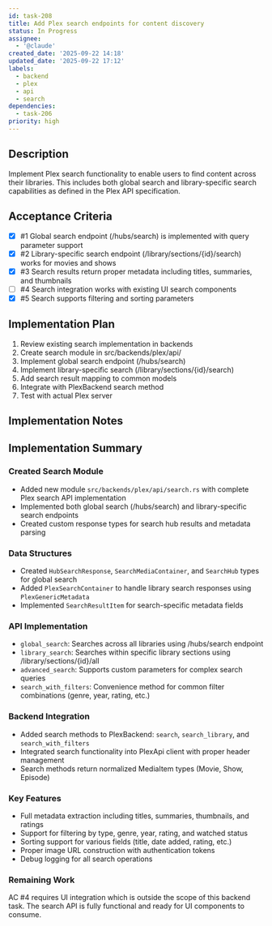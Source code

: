 ```yaml
---
id: task-208
title: Add Plex search endpoints for content discovery
status: In Progress
assignee:
  - '@claude'
created_date: '2025-09-22 14:18'
updated_date: '2025-09-22 17:12'
labels:
  - backend
  - plex
  - api
  - search
dependencies:
  - task-206
priority: high
---
```


## Description

<!-- SECTION:DESCRIPTION:BEGIN -->
Implement Plex search functionality to enable users to find content across their libraries. This includes both global search and library-specific search capabilities as defined in the Plex API specification.
<!-- SECTION:DESCRIPTION:END -->

## Acceptance Criteria
<!-- AC:BEGIN -->
- [x] #1 Global search endpoint (/hubs/search) is implemented with query parameter support
- [x] #2 Library-specific search endpoint (/library/sections/{id}/search) works for movies and shows
- [x] #3 Search results return proper metadata including titles, summaries, and thumbnails
- [ ] #4 Search integration works with existing UI search components
- [x] #5 Search supports filtering and sorting parameters
<!-- AC:END -->

## Implementation Plan

<!-- SECTION:PLAN:BEGIN -->
1. Review existing search implementation in backends
2. Create search module in src/backends/plex/api/
3. Implement global search endpoint (/hubs/search)
4. Implement library-specific search (/library/sections/{id}/search)
5. Add search result mapping to common models
6. Integrate with PlexBackend search method
7. Test with actual Plex server
<!-- SECTION:PLAN:END -->

## Implementation Notes

<!-- SECTION:NOTES:BEGIN -->
## Implementation Summary

### Created Search Module
- Added new module `src/backends/plex/api/search.rs` with complete Plex search API implementation
- Implemented both global search (/hubs/search) and library-specific search endpoints
- Created custom response types for search hub results and metadata parsing

### Data Structures
- Created `HubSearchResponse`, `SearchMediaContainer`, and `SearchHub` types for global search
- Added `PlexSearchContainer` to handle library search responses using `PlexGenericMetadata`
- Implemented `SearchResultItem` for search-specific metadata fields

### API Implementation
- `global_search`: Searches across all libraries using /hubs/search endpoint
- `library_search`: Searches within specific library sections using /library/sections/{id}/all
- `advanced_search`: Supports custom parameters for complex search queries
- `search_with_filters`: Convenience method for common filter combinations (genre, year, rating, etc.)

### Backend Integration
- Added search methods to PlexBackend: `search`, `search_library`, and `search_with_filters`
- Integrated search functionality into PlexApi client with proper header management
- Search methods return normalized MediaItem types (Movie, Show, Episode)

### Key Features
- Full metadata extraction including titles, summaries, thumbnails, and ratings
- Support for filtering by type, genre, year, rating, and watched status
- Sorting support for various fields (title, date added, rating, etc.)
- Proper image URL construction with authentication tokens
- Debug logging for all search operations

### Remaining Work
AC #4 requires UI integration which is outside the scope of this backend task. The search API is fully functional and ready for UI components to consume.
<!-- SECTION:NOTES:END -->
